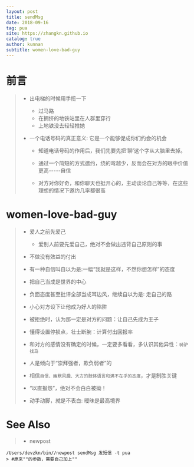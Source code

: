 ```yaml
---
layout: post
title: sendMsg
date: 2018-09-16
tag: pua
site: https://zhangkn.github.io
catalog: true
author: kunnan
subtitle: women-love-bad-guy
---
```




# 前言



> * 出电梯的时候用手揽一下
>
>   *  过马路
>   * 在拥挤的地铁站里在人群里穿行
>   * 上地铁没去轻轻推她
>
> * 一个电话号码的真正意义: 它是一个能够促成你们约会的机会
>
>   * 知道电话号码的作用后，我们先要先把‘聊’这个字从大脑里去掉。
>
>   * 通过一个简短的方式邀约，绕的弯越少，反而会在对方的眼中价值更高-----自信
>
>   * 对方对你好奇，和你聊天也挺开心的，主动谈论自己等等，在这些理想的情况下邀约几率都很高
>

#  **women-love-bad-guy**



> * 爱人之前先爱己
>
>   * 爱别人前要先爱自己，绝对不会做出违背自己原则的事
> * 不做没有效益的付出
> * 有一种自信叫自以为是:一幅“我就是这样，不然你想怎样”的态度
> * 把自己当成是世界的中心
> * 负面态度甚至批评全部当成耳边风，继续自以为是: 走自己的路
> * 小心对方设下让他成为好人的陷阱
> * 被拒绝时，认为那一定是对方的问题：让自己先成为王子
> * 懂得设置停损点，壮士断腕：计算付出回报率
> * 和对方的感情没有确定的时候，一定要多看看，多认识其他异性：`骑驴找马`
> * 人是倾向于“崇拜强者，欺负弱者”的
> * 相信`自信、幽默风趣、大方的肢体语言和满不在乎的态度`，才是制胜关键
> * “以直报怨”，绝对不会白白被拗！
> * 动手动脚，就是不表白: 暧昧是最高境界





# See Also 

>* newpost 
>
```
/Users/devzkn/bin//newpost sendMsg 发短信 -t pua
> #原来""的参数，需要自己加上""
```

